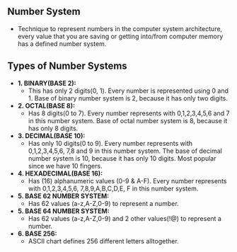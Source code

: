 ## Number System
- Technique to represent numbers in the computer system architecture, every value that you are saving or getting into/from computer memory has a defined number system.

## Types of Number Systems
- **1. BINARY(BASE 2):** 
  - This has only 2 digits(0, 1). Every number is represented using 0 and 1. Base of binary number system is 2, because it has only two digits.
- **2. OCTAL(BASE 8):**
  - Has 8 digits(0 to 7). Every number represents with 0,1,2,3,4,5,6 and 7 in this number system. Base of octal number system is 8, because it has only 8 digits.
- **3. DECIMAL(BASE 10):**
  - Has only 10 digits(0 to 9). Every number represents with 0,1,2,3,4,5,6, 7,8 and 9 in this number system. The base of decimal number system is 10, because it has only 10 digits. Most popular since we have 10 fingers.
- **4. HEXADECIMAL(BASE 16):** 
  - Has (16) alphanumeric values (0-9 & A-F). Every number represents with 0,1,2,3,4,5,6, 7,8,9,A,B,C,D,E, F in this number system. 
- **5. BASE 62 NUMBER SYSTEM:** 
  - Has 62 values (a-z,A-Z,0-9) to represent a number.
- **5. BASE 64 NUMBER SYSTEM:** 
  - Has 62 values (a-z,A-Z,0-9) and 2 other values(!@) to represent a number.
- **6. BASE 256:** 
  - ASCII chart defines 256 different letters alltogether.
